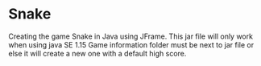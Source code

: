 # Snake
Creating the game Snake in Java using JFrame.
This jar file will only work when using java SE 1.15
Game information folder must be next to jar file or else it will create a new one with a default high score.
